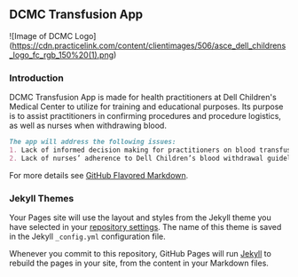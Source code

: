 ## DCMC Transfusion App

![Image of DCMC Logo]
(https://cdn.practicelink.com/content/clientimages/506/asce_dell_childrens_logo_fc_rgb_150%20(1).png)



### Introduction

DCMC Transfusion App is made for health practitioners at Dell Children's Medical Center to utilize for training and educational purposes. Its purpose is to assist practitioners in confirming procedures and procedure logistics, as well as nurses when withdrawing blood. 

```markdown
The app will address the following issues:
1. Lack of informed decision making for practitioners on blood transfusion process
2. Lack of nurses’ adherence to Dell Children’s blood withdrawal guidelines


```

For more details see [GitHub Flavored Markdown](https://guides.github.com/features/mastering-markdown/).

### Jekyll Themes

Your Pages site will use the layout and styles from the Jekyll theme you have selected in your [repository settings](https://github.com/andrewhoang7/dcmcTransfusion/settings). The name of this theme is saved in the Jekyll `_config.yml` configuration file.

Whenever you commit to this repository, GitHub Pages will run [Jekyll](https://jekyllrb.com/) to rebuild the pages in your site, from the content in your Markdown files.

